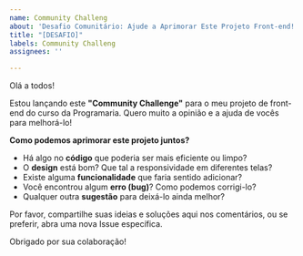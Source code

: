 ```yaml
---
name: Community Challeng
about: 'Desafio Comunitário: Ajude a Aprimorar Este Projeto Front-end!'
title: "[DESAFIO]"
labels: Community Challeng
assignees: ''

---
```


Olá a todos!

Estou lançando este **"Community Challenge"** para o meu projeto de front-end do curso da Programaria. Quero muito a opinião e a ajuda de vocês para melhorá-lo!

**Como podemos aprimorar este projeto juntos?**

* Há algo no **código** que poderia ser mais eficiente ou limpo?
* O **design** está bom? Que tal a responsividade em diferentes telas?
* Existe alguma **funcionalidade** que faria sentido adicionar?
* Você encontrou algum **erro (bug)**? Como podemos corrigi-lo?
* Qualquer outra **sugestão** para deixá-lo ainda melhor?

Por favor, compartilhe suas ideias e soluções aqui nos comentários, ou se preferir, abra uma nova Issue específica.

Obrigado por sua colaboração!
